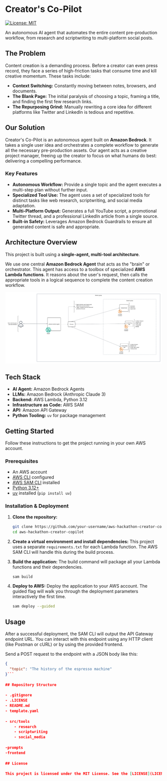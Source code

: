 # Creator's Co-Pilot

[![License: MIT](https://img.shields.io/badge/License-MIT-yellow.svg)](https://opensource.org/licenses/MIT)

An autonomous AI agent that automates the entire content pre-production workflow, from research and scriptwriting to multi-platform social posts.

## The Problem

Content creation is a demanding process. Before a creator can even press record, they face a series of high-friction tasks that consume time and kill creative momentum. These tasks include:

*   **Context Switching:** Constantly moving between notes, browsers, and documents.
*   **The Blank Page:** The initial paralysis of choosing a topic, framing a title, and finding the first few research links.
*   **The Repurposing Grind:** Manually rewriting a core idea for different platforms like Twitter and LinkedIn is tedious and repetitive.

## Our Solution

Creator's Co-Pilot is an autonomous agent built on **Amazon Bedrock**. It takes a single user idea and orchestrates a complete workflow to generate all the necessary pre-production assets. Our agent acts as a creative project manager, freeing up the creator to focus on what humans do best: delivering a compelling performance.

### Key Features

*   **Autonomous Workflow:** Provide a single topic and the agent executes a multi-step plan without further input.
*   **Specialized Tool Use:** The agent uses a set of specialized tools for distinct tasks like web research, scriptwriting, and social media adaptation.
*   **Multi-Platform Output:** Generates a full YouTube script, a promotional Twitter thread, and a professional LinkedIn article from a single source.
*   **Built-in Safety:** Leverages Amazon Bedrock Guardrails to ensure all generated content is safe and appropriate.

## Architecture Overview

This project is built using a **single-agent, multi-tool architecture**.

We use one central **Amazon Bedrock Agent** that acts as the "brain" or orchestrator. This agent has access to a toolbox of specialized **AWS Lambda functions**. It reasons about the user's request, then calls the appropriate tools in a logical sequence to complete the content creation workflow.

![Architecture Diagram](docs/architecture.png)

## Tech Stack

*   **AI Agent:** Amazon Bedrock Agents
*   **LLMs:** Amazon Bedrock (Anthropic Claude 3)
*   **Backend:** AWS Lambda, Python 3.12
*   **Infrastructure as Code:** AWS SAM
*   **API:** Amazon API Gateway
*   **Python Tooling:** `uv` for package management

## Getting Started

Follow these instructions to get the project running in your own AWS account.

### Prerequisites

*   An AWS account
*   [AWS CLI](https://aws.amazon.com/cli/) configured
*   [AWS SAM CLI](https://docs.aws.amazon.com/serverless-application-model/latest/developerguide/serverless-sam-cli-install.html) installed
*   [Python 3.12+](https://www.python.org/downloads/)
*   [uv](https://github.com/astral-sh/uv) installed (`pip install uv`)

### Installation & Deployment

1.  **Clone the repository:**
    ```bash
    git clone https://github.com/your-username/aws-hackathon-creator-copilot.git
    cd aws-hackathon-creator-copilot
    ```

2.  **Create a virtual environment and install dependencies:**
    This project uses a separate `requirements.txt` for each Lambda function. The AWS SAM CLI will handle this during the build process.

3.  **Build the application:**
    The build command will package all your Lambda functions and their dependencies.
    ```bash
    sam build
    ```

4.  **Deploy to AWS:**
    Deploy the application to your AWS account. The guided flag will walk you through the deployment parameters interactively the first time.
    ```bash
    sam deploy --guided
    ```

## Usage

After a successful deployment, the SAM CLI will output the API Gateway endpoint URL. You can interact with this endpoint using any HTTP client (like Postman or cURL) or by using the provided frontend.

Send a POST request to the endpoint with a JSON body like this:
```json
{
  "topic": "The history of the espresso machine"
}```

## Repository Structure

- .gitignore
- .LICENSE
- README.md
- template.yaml

- src/tools
    - research
    - scriptwriting
    - social_media

-prompts
-frontend

## License

This project is licensed under the MIT License. See the [LICENSE](LICENSE) file for details.

